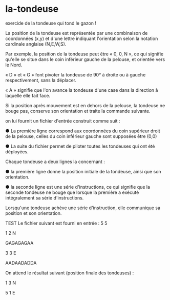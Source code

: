 # la-tondeuse
exercide de la tondeuse qui tond le gazon !

La position de la tondeuse est représentée par une combinaison de coordonnées (x,y) 
et d'une lettre indiquant l'orientation selon la notation cardinale anglaise (N,E,W,S). 

Par exemple, la position de la tondeuse peut être « 0, 0, N », ce qui signifie qu'elle se situe dans le coin inférieur gauche de la pelouse, et orientée vers le Nord. 

« D » et « G » font pivoter la tondeuse de 90° à droite ou à gauche respectivement, sans la déplacer. 

« A » signifie que l'on avance la tondeuse d'une case dans la direction à laquelle elle fait face. 

Si la position après mouvement est en dehors de la pelouse, la tondeuse ne bouge pas, conserve son orientation et traite la commande suivante. 

on lui fournit un fichier d'entrée construit comme suit : 

● La première ligne correspond aux coordonnées du coin supérieur droit de la pelouse, celles du coin inférieur gauche sont supposées être (0,0) 

● La suite du fichier permet de piloter toutes les tondeuses qui ont été déployées.

 Chaque tondeuse a deux lignes la concernant : 
 
● la première ligne donne la position initiale de la tondeuse, ainsi que son orientation. 

● la seconde ligne est une série d'instructions, ce qui signifie que la seconde tondeuse ne bouge que lorsque la première a exécuté intégralement sa série d'instructions. 


Lorsqu'une tondeuse achève une série d'instruction, elle communique sa position et son orientation. 

TEST Le fichier suivant est fourni en entrée : 
5 5 

1 2 N 

GAGAGAGAA 

3 3 E 

AADAADADDA

On attend le résultat suivant (position finale des tondeuses) : 

1 3 N 

5 1 E
